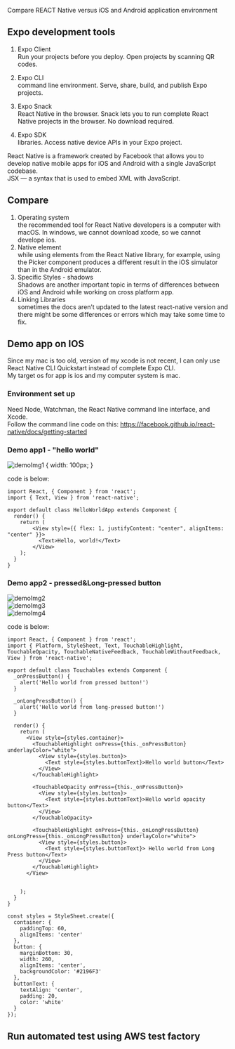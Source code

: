Compare REACT Native versus iOS and Android application environment           

## Expo development tools        
1. Expo Client    
Run your projects before you deploy. Open projects by scanning QR codes.     

2. Expo CLI     
command line environment. Serve, share, build, and publish Expo projects.     

3. Expo Snack    
React Native in the browser. Snack lets you to run complete React Native projects in the browser. No download required.    

4. Expo SDK    
libraries. Access native device APIs in your Expo project.      


React Native is a framework created by Facebook that allows you to develop native mobile apps for iOS and Android with a single JavaScript codebase.    
JSX — a syntax that is used to embed XML with JavaScript.    

## Compare   
1. Operating system    
the recommended tool for React Native developers is a computer with macOS. In windows, we cannot download xcode, so we cannot develope ios.        
2. Native element    
while using elements from the React Native library, for example, using the Picker component produces a different result in the iOS simulator than in the Android emulator.     
3. Specific Styles - shadows    
Shadows are another important topic in terms of differences between iOS and Android while working on cross platform app.      
4. Linking Libraries    
sometimes the docs aren’t updated to the latest react-native version and there might be some differences or errors which may take some time to fix.    

## Demo app on IOS
Since my mac is too old, version of my xcode is not recent, I can only use React Native CLI Quickstart instead of complete Expo CLI.    
My target os for app is ios and my computer system is mac.    

### Environment set up    
Need Node, Watchman, the React Native command line interface, and Xcode.     
Follow the command line code on this: https://facebook.github.io/react-native/docs/getting-started     

### Demo app1 - "hello world"     
![demoImg1](https://github.com/zhou-1/State-Of-Art-Researches/blob/master/ReactNativeIOSANDROID/DemoImg/1.jpg) { width: 100px; }

code is below:
```
import React, { Component } from 'react';
import { Text, View } from 'react-native';

export default class HelloWorldApp extends Component {
  render() {
    return (
        <View style={{ flex: 1, justifyContent: "center", alignItems: "center" }}>
          <Text>Hello, world!</Text>
        </View>
    );
  }
}
```

### Demo app2 - pressed&Long-pressed button    
![demoImg2](https://github.com/zhou-1/State-Of-Art-Researches/blob/master/ReactNativeIOSANDROID/DemoImg/2.jpg)   
![demoImg3](https://github.com/zhou-1/State-Of-Art-Researches/blob/master/ReactNativeIOSANDROID/DemoImg/3.jpg)   
![demoImg4](https://github.com/zhou-1/State-Of-Art-Researches/blob/master/ReactNativeIOSANDROID/DemoImg/4.jpg)   

code is below:
```
import React, { Component } from 'react';
import { Platform, StyleSheet, Text, TouchableHighlight, TouchableOpacity, TouchableNativeFeedback, TouchableWithoutFeedback, View } from 'react-native';

export default class Touchables extends Component {
  _onPressButton() {
    alert('Hello world from pressed button!')
  }

  _onLongPressButton() {
    alert('Hello world from long-pressed button!')
  }

  render() {
    return (
      <View style={styles.container}>
        <TouchableHighlight onPress={this._onPressButton} underlayColor="white">
          <View style={styles.button}>
            <Text style={styles.buttonText}>Hello world button</Text>
          </View>
        </TouchableHighlight>
        
        <TouchableOpacity onPress={this._onPressButton}>
          <View style={styles.button}>
            <Text style={styles.buttonText}>Hello world opacity button</Text>
          </View>
        </TouchableOpacity>
        
        <TouchableHighlight onPress={this._onLongPressButton} onLongPress={this._onLongPressButton} underlayColor="white">
          <View style={styles.button}>
            <Text style={styles.buttonText}> Hello world from Long Press button</Text>
          </View>
        </TouchableHighlight>
      </View>
      
      
    );
  }
}

const styles = StyleSheet.create({
  container: {
    paddingTop: 60,
    alignItems: 'center'
  },
  button: {
    marginBottom: 30,
    width: 260,
    alignItems: 'center',
    backgroundColor: '#2196F3'
  },
  buttonText: {
    textAlign: 'center',
    padding: 20,
    color: 'white'
  }
});

```


## Run automated test using AWS test factory    


